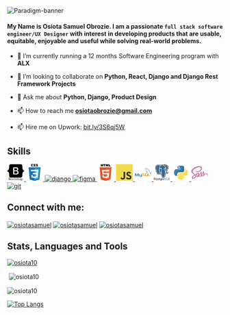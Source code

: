 ![Paradigm-banner](https://user-images.githubusercontent.com/73504914/210301210-8d4df116-9b5c-4122-babe-b0b611b82f22.gif)

#### My Name is **Osiota Samuel Obrozie**. I am a passionate `full stack software engineer/UX Designer` with interest in developing products that are usable, equitable, enjoyable and useful while solving real-world problems.


- 🌱 I’m currently running a 12 months Software Engineering program with **ALX**

- 👯 I’m looking to collaborate on **Python, React, Django and Django Rest Framework Projects**

- 💬 Ask me about **Python, Django, Product Design**

- 📫 How to reach me **osiotaobrozie@gmail.com**

- 📫 Hire me on Upwork: [bit.ly/3S6qj5W](https://bit.ly/3S6qj5W) 


## Skills
<p align="left"> <a href="https://getbootstrap.com" target="_blank" rel="noreferrer"> <img src="https://raw.githubusercontent.com/devicons/devicon/master/icons/bootstrap/bootstrap-plain-wordmark.svg" alt="bootstrap" width="40" height="40"/> </a> <a href="https://www.w3schools.com/css/" target="_blank" rel="noreferrer"> <img src="https://raw.githubusercontent.com/devicons/devicon/master/icons/css3/css3-original-wordmark.svg" alt="css3" width="40" height="40"/> </a> <a href="https://www.djangoproject.com/" target="_blank" rel="noreferrer"> <img src="https://cdn.worldvectorlogo.com/logos/django.svg" alt="django" width="40" height="40"/> </a> <a href="https://www.figma.com/" target="_blank" rel="noreferrer"> <img src="https://www.vectorlogo.zone/logos/figma/figma-icon.svg" alt="figma" width="40" height="40"/> </a> <a href="https://www.w3.org/html/" target="_blank" rel="noreferrer"> <img src="https://raw.githubusercontent.com/devicons/devicon/master/icons/html5/html5-original-wordmark.svg" alt="html5" width="40" height="40"/> </a> <a href="https://developer.mozilla.org/en-US/docs/Web/JavaScript" target="_blank" rel="noreferrer"> <img src="https://raw.githubusercontent.com/devicons/devicon/master/icons/javascript/javascript-original.svg" alt="javascript" width="40" height="40"/> </a> <a href="https://www.mysql.com/" target="_blank" rel="noreferrer"> <img src="https://raw.githubusercontent.com/devicons/devicon/master/icons/mysql/mysql-original-wordmark.svg" alt="mysql" width="40" height="40"/> </a> <a href="https://www.postgresql.org" target="_blank" rel="noreferrer"> <img src="https://raw.githubusercontent.com/devicons/devicon/master/icons/postgresql/postgresql-original-wordmark.svg" alt="postgresql" width="40" height="40"/> </a> <a href="https://www.python.org" target="_blank" rel="noreferrer"> <img src="https://raw.githubusercontent.com/devicons/devicon/master/icons/python/python-original.svg" alt="python" width="40" height="40"/> </a> <a href="https://sass-lang.com" target="_blank" rel="noreferrer"> <img src="https://raw.githubusercontent.com/devicons/devicon/master/icons/sass/sass-original.svg" alt="sass" width="40" height="40"/> </a><a href="https://git-scm.com/" target="_blank" rel="noreferrer"> <img src="https://www.vectorlogo.zone/logos/git-scm/git-scm-icon.svg" alt="git" width="40" height="40"/> </a> </p>


## Connect with me:
<p align="left">
<a href="https://www.linkedin.com/in/osiota-samuel/" target="blank"><img align="center" src="https://cdn2.iconfinder.com/data/icons/social-icon-3/512/social_style_3_in-306.png" alt="osiotasamuel" height="40" width="40" /></a>
<a href="https://www.behance.net/osiotasamuel" target="blank"><img align="center" src="https://cdn1.iconfinder.com/data/icons/social-media-rounded-corners/512/Rounded_Behance2_svg-128.png" alt="osiotasamuel" height="40" width="40" /></a>
<a href="https://wa.me/message/IMVXY6PBERVSF1" target="blank"><img align="center" src="https://cdn2.iconfinder.com/data/icons/social-media-2285/512/1_Whatsapp2_colored_svg-256.png" alt="osiotasamuel" height="40" width="40" /></a>
</p>


## Stats, Languages and Tools
<!--
<img src="https://github-readme-stats.vercel.app/api/pin/?username=zluvsand&repo=github_profile"/>
<p align="left"> <img src="https://komarev.com/ghpvc/?username=osiota10&label=Profile%20views&color=0e75b6&style=flat" alt="osiota10" /> </p>
-->

<p align="left"> <a href="https://github.com/ryo-ma/github-profile-trophy"><img src="https://github-profile-trophy.vercel.app/?username=osiota10" alt="osiota10" /></a> </p>


<p>&nbsp;<img align="center" src="https://github-readme-stats.vercel.app/api?username=osiota10&show_icons=true&locale=en" alt="osiota10" /></p>

<p><img align="center" src="https://github-readme-streak-stats.herokuapp.com/?user=osiota10&" alt="osiota10" /></p>


[![Top Langs](https://github-readme-stats.vercel.app/api/top-langs/?username=osiota10&layout=compact&langs_count=14)](https://github.com/osiota10/github-readme-stats)

<!--START_SECTION:badges-->
<!--END_SECTION:badges-->

<!--
**osiota10/osiota10** is a ✨ _special_ ✨ repository because its `README.md` (this file) appears on your GitHub profile.

Here are some ideas to get you started:

- 🔭 I’m currently working on ...
- 🌱 I’m currently learning ...
- 👯 I’m looking to collaborate on Django Projects
- 🤔 I’m looking for help with ...
- 💬 Ask me about ...
- 📫 How to reach me: ...
- 😄 Pronouns: ...
- ⚡ Fun fact: ...
-->
